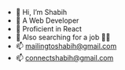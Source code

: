 - 👋 Hi, I’m Shabih
- 👀 A Web Developer
- 🌱 Proficient in React
- 🏢 Also searching for a job 😮‍💨
- 📫 mailingtoshabih@gmail.com
- 📫 connectshabih@gmail.com
